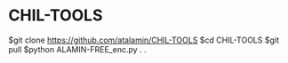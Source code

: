 # CHIL-TOOLS
$git clone https://github.com/atalamin/CHIL-TOOLS
$cd CHIL-TOOLS
$git pull 
$python ALAMIN-FREE_enc.py
.
.
